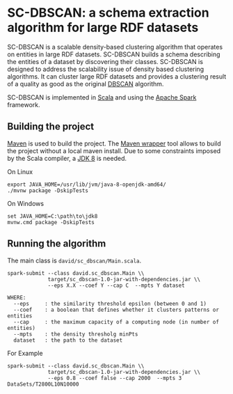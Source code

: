 # SC-DBSCAN: a schema extraction algorithm for large RDF datasets
SC-DBSCAN is a scalable density-based clustering algorithm that operates on entities in large RDF datasets.
SC-DBSCAN builds a schema describing the entities of a dataset by discovering their classes.
SC-DBSCAN is designed to address the scalability issue of density based clustering algorithms.
It can cluster large RDF datasets and provides a clustering result of a quality as good as the original [DBSCAN](https://en.wikipedia.org/wiki/DBSCAN) algorithm.

SC-DBSCAN is implemented in [Scala](https://www.scala-lang.org/) and using the [Apache Spark](https://spark.apache.org/) framework.

## Building the project
[Maven](https://maven.apache.org/) is used to build the project.
The [Maven wrapper](https://github.com/takari/maven-wrapper) tool allows to build the project without a local maven install.
Due to some constraints imposed by the Scala compiler, a [JDK 8](https://adoptopenjdk.net/) is needed.

On Linux
```
export JAVA_HOME=/usr/lib/jvm/java-8-openjdk-amd64/
./mvnw package -DskipTests
```

On Windows
```
set JAVA_HOME=C:\path\to\jdk8
mvnw.cmd package -DskipTests
```

## Running the algorithm
The main class is `david/sc_dbscan/Main.scala`.

```
spark-submit --class david.sc_dbscan.Main \\
             target/sc_dbscan-1.0-jar-with-dependencies.jar \\
             --eps X.X --coef Y --cap C  --mpts Y dataset

WHERE:
  --eps 	: the similarity threshold epsilon (between 0 and 1)
  --coef 	: a boolean that defines whether it clusters patterns or entities
  --cap 	: the maximum capacity of a computing node (in number of entities)
  --mpts 	: the density thresholg minPts
  dataset   : the path to the dataset
```

For Example
```
spark-submit --class david.sc_dbscan.Main \\
             target/sc_dbscan-1.0-jar-with-dependencies.jar \\
             --eps 0.8 --coef false --cap 2000  --mpts 3 DataSets/T2800L10N10000
```
